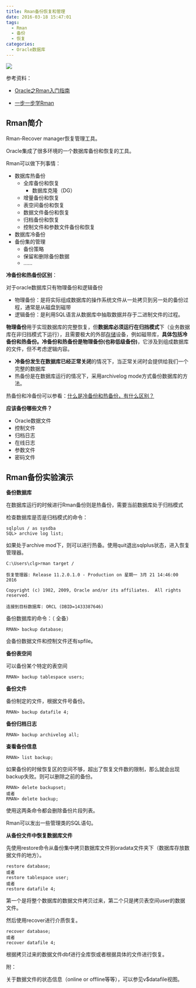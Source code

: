 ```yaml
---
title: Rman备份恢复和管理
date: 2016-03-18 15:47:01
tags:
  - Rman
  - 备份
  - 恢复
categories:
  - Oracle数据库
---
```

![](http://7xpzxw.com1.z0.glb.clouddn.com/Oracle-Rman%E7%BB%84%E4%BB%B6.jpg)

参考资料：

- [Oracle之Rman入门指南](http://www.cnblogs.com/Ronger/archive/2011/12/29/2306367.html) 


- [一步一步学Rman](http://www.5ienet.com/note/html/rman/index.shtml)

## Rman简介

Rman-Recover manager恢复管理工具。

Oracle集成了很多环境的一个数据库备份和恢复的工具。

Rman可以做下列事情：

- 数据库热备份
  - 全库备份和恢复
    - 数据库克隆（DG）
  - 增量备份和恢复
  - 表空间备份和恢复
  - 数据文件备份和恢复
  - 归档备份和恢复
  - 控制文件和参数文件备份和恢复
- 数据库冷备份
- 备份集的管理
  - 备份策略
  - 保留和删除备份数据
  - ......

<!--more-->

**冷备份和热备份区别**：

对于oracle数据库只有物理备份和逻辑备份

- 物理备份：是将实际组成数据库的操作系统文件从一处拷贝到另一处的备份过程，通常是从磁盘到磁带
- 逻辑备份：是利用SQL语言从数据库中抽取数据并存于二进制文件的过程。

**物理备份**用于实现数据库的完整恢复，但**数据库必须运行在归挡模式**下（业务数据库在非归挡模式下运行），且需要极大的外部[存储](http://www.storworld.com/)设备，例如磁带库，**具体包括冷备份和热备份。冷备份和热备份是物理备份(也称低级备份)**，它涉及到组成数据库的文件，但不考虑逻辑内容。

- **冷备份发生在数据库已经正常关闭**的情况下，当正常关闭时会提供给我们一个完整的数据库
- 热备份是在数据库运行的情况下，采用archivelog mode方式备份数据库的方法。

热备份和冷备份可以参看：[什么是冷备份和热备份，有什么区别？](http://news.newhua.com/news/2010/0601/93935.shtml)

**应该备份哪些文件？**

- Oracle数据文件
- 控制文件
- 归档日志
- 在线日志
- 参数文件
- 密码文件

## Rman备份实验演示

**备份数据库**

在数据库运行的时候进行Rman备份则是热备份，需要当前数据库处于归档模式

检查数据库是否是归档模式的命令：

```
sqlplus / as sysdba
SQL> archive log list;
```

如果处于archive mod下，则可以进行热备。使用quit退出sqlplus状态，进入恢复管理器。

```
C:\Users\clg>rman target /

恢复管理器: Release 11.2.0.1.0 - Production on 星期一 3月 21 14:46:00 2016

Copyright (c) 1982, 2009, Oracle and/or its affiliates.  All rights reserved.

连接到目标数据库: ORCL (DBID=1433387646)
```

备份数据库的命令：（	全备）

```
RMAN> backup database;
```

会备份数据文件和控制文件还有spfile。

**备份表空间**

可以备份某个特定的表空间

```
RMAN> backup tablespace users;
```

**备份文件**

备份制定的文件，根据文件号备份。

```
RMAN> backup datafile 4;
```

**备份归档日志**

```
RMAN> backup archivelog all;
```

**查看备份信息**

```
RMAN> list backup;
```

如果备份的时候恢复区的空间不够，超出了恢复文件数的限制，那么就会出现backup失败。则可以删除之前的备份。

```
RMAN> delete backupset;
或者
RMAN> delete backup;
```

使用这两条命令都会删除备份片段列表。

Rman可以发出一些管理类的SQL语句。

**从备份文件中恢复数据库文件**

先使用restore命令从备份集中拷贝数据库文件到oradata文件夹下（数据库存放数据文件的地方）。

```
restore database;
或者
restore tablespace user;
或者
restore datafile 4;
```

第一个是将整个数据库的数据文件拷贝过来，第二个只是拷贝表空间user的数据文件。

然后使用recover进行介质恢复。

```
recover database;
或者
recover datafile 4;
```

根据拷贝过来的数据文件dbf进行全库恢或者根据具体的文件进行恢复。



附：

关于数据文件的状态信息（online or offline等等），可以参见v$datafile视图。

